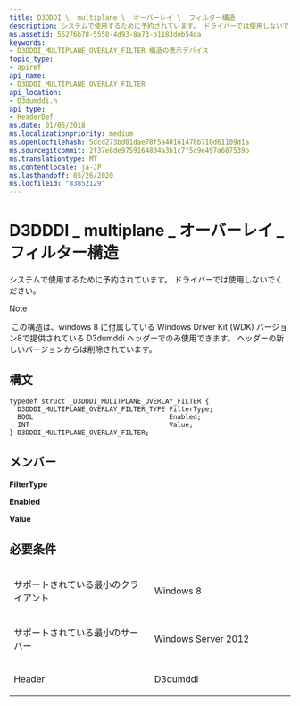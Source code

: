 ```yaml
---
title: D3DDDI \_ multiplane \_ オーバーレイ \_ フィルター構造
description: システムで使用するために予約されています。 ドライバーでは使用しないでください。注この構造は、windows 8 に付属している Windows Driver Kit (WDK) バージョン8で提供されている D3dumddi ヘッダーでのみ使用できます。 ヘッダーの新しいバージョンからは削除されています。.
ms.assetid: 56276b78-5550-4d93-8a73-b1183deb54da
keywords:
- D3DDDI_MULTIPLANE_OVERLAY_FILTER 構造の表示デバイス
topic_type:
- apiref
api_name:
- D3DDDI_MULTIPLANE_OVERLAY_FILTER
api_location:
- D3dumddi.h
api_type:
- HeaderDef
ms.date: 01/05/2018
ms.localizationpriority: medium
ms.openlocfilehash: 5dcd273bd01dae78f5a40161470b710d61109d1a
ms.sourcegitcommit: 2f37e8de9759164804a3b1c7f5c9e497a607539b
ms.translationtype: MT
ms.contentlocale: ja-JP
ms.lasthandoff: 05/26/2020
ms.locfileid: "83852129"
---
```

# <a name="d3dddi_multiplane_overlay_filter-structure"></a>D3DDDI \_ multiplane \_ オーバーレイ \_ フィルター構造


システムで使用するために予約されています。 ドライバーでは使用しないでください。

> [!NOTE]
> この構造は、windows 8 に付属している Windows Driver Kit (WDK) バージョン8で提供されている D3dumddi ヘッダーでのみ使用できます。 ヘッダーの新しいバージョンからは削除されています。

 

<a name="syntax"></a>構文
------

```ManagedCPlusPlus
typedef struct _D3DDDI_MULITPLANE_OVERLAY_FILTER {
  D3DDDI_MULTIPLANE_OVERLAY_FILTER_TYPE FilterType;
  BOOL                                  Enabled;
  INT                                   Value;
} D3DDDI_MULTIPLANE_OVERLAY_FILTER;
```

<a name="members"></a>メンバー
-------

**FilterType**

**Enabled**

**Value**

<a name="requirements"></a>必要条件
------------

<table>
<colgroup>
<col width="50%" />
<col width="50%" />
</colgroup>
<tbody>
<tr class="odd">
<td align="left"><p>サポートされている最小のクライアント</p></td>
<td align="left"><p>Windows 8</p></td>
</tr>
<tr class="even">
<td align="left"><p>サポートされている最小のサーバー</p></td>
<td align="left"><p>Windows Server 2012</p></td>
</tr>
<tr class="odd">
<td align="left"><p>Header</p></td>
<td align="left">D3dumddi</td>
</tr>
</tbody>
</table>

 

 





